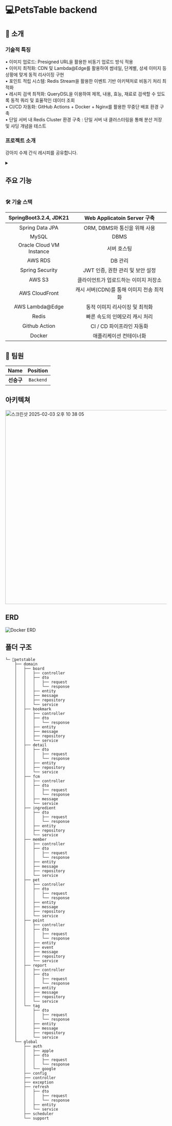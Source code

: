 # 💻PetsTable backend
## 🚀 소개
### 기술적 특징
• 이미지 업로드: Presigned URL을 활용한 비동기 업로드 방식 적용<br>
• 이미지 최적화: CDN 및 Lambda@Edge를 활용하여 썸네일, 단계별, 상세 이미지 등 상황에 맞게 동적 리사이징 구현<br>
• 포인트 적립 시스템: Redis Stream을 활용한 이벤트 기반 아키텍처로 비동기 처리 최적화<br>
• 레시피 검색 최적화: QueryDSL을 이용하여 제목, 내용, 효능, 재료로 검색할 수 있도록 동적 쿼리 및 효율적인 데이터 조회<br>
• CI/CD 자동화: GitHub Actions + Docker + Nginx를 활용한 무중단 배포 환경 구축<br>
• 단일 서버 내 Redis Cluster 환경 구축 : 단일 서버 내 클러스터링을 통해 분산 저장 및 샤딩 개념을 테스트<br>

### 프로젝트 소개
강아지 수제 간식 레시피를 공유합니다.

<details>
    <summary><h2>주요 기능</h2></summary>
  <br>
  <h3>1️⃣ 나의 반려견 등록 및 조회하기</h3>
  <img width="403" alt="스크린샷 2025-02-03 오후 10 52 44" src="https://github.com/user-attachments/assets/5d4a27a3-3b58-4785-bdd9-2dca0c6d86cb"/><br>
  • 나의 반려동물을 등록할 수 있습니다.<br>
  • 내가 등록한 반려견들의 정보들을 리스트업 할 수 있습니다.<br>
  • 해당 반려견의 정보로 들어가 반려견의 정보를 받아올수 있고 반려견들의 세부 정보를 업데이트 할 수 있습니다.<br><br>
  <img width="234" alt="스크린샷 2025-02-03 오후 10 52 51" src="https://github.com/user-attachments/assets/5a1057f5-9367-4eee-9d30-f2a73cda56cb"/><br>
  • 반려견의 정보를 등록하면 반려견의 정보 또한 모든 페이지에서 업데이트됩니다.<br><br>
  <img width="228" alt="스크린샷 2025-02-03 오후 10 53 03" src="https://github.com/user-attachments/assets/8829efc9-5dcd-4a3c-a398-bf054a703920"/><br>
  • 등록된 강아지 이름을 볼 수 있고 등록된 정보들과 등록한 레시피 갯수, 포인트 여부를 확인할 수 있습니다.<br>
  • 로그아웃 회원탈퇴가 가능합니다.<br><br>
  <h3>2️⃣ 레시피 등록 및 조회하기</h3>
  <img width="414" alt="레시피 목록" src="https://github.com/user-attachments/assets/aa29bcd8-b3fe-4912-ae9f-7289c039aeaa"/><br>
  • 수제 간식 레시피 목록을 확인할 수 있습니다.<br><br>
  <img width="446" alt="스크린샷 2025-02-03 오후 10 52 04" src="https://github.com/user-attachments/assets/70f0d86f-9e15-403e-937e-9a03c1cbe7e2"/><br>
  • 수제 간식 레시피를 단계별로 등록할 수 있으며, 해시태그 형식의 재료와 효능을 등록할 수 있습니다.<br>
  • 레시피를 등록하면 포인트를 획득할 수 있습니다.<br><br>
  <img width="406" alt="스크린샷 2025-02-03 오후 10 52 18" src="https://github.com/user-attachments/assets/a73f4f34-69e6-4908-9aae-b06413e33cec"/><br>
  • 수제 간식 레시피의 상세 내용을 확일할 수 있습니다.<br>
  • 작성자, 효능, 단계별 내용, 재료를 확인할 수 있습니다.<br><br>
  <h3>3️⃣ 나의 북마크 조회하기</h3>
  <img width="440" alt="스크린샷 2025-02-03 오후 10 52 30" src="https://github.com/user-attachments/assets/43a10c61-1488-4638-b711-1db63489a6f0"/><br>
  • 북마크를 등록할 수 있고, 나의 북마크 목록을 확인할 수 있습니다.<br>
</details>

### 🛠️ 기술 스택

| SpringBoot3.2.4, JDK21 | Web Applicatoin Server 구축 |
|:--------:|:------------:|
| Spring Data JPA | ORM, DBMS와 통신을 위해 사용 |
| MySQL | DBMS |
| Oracle Cloud VM Instance | 서버 호스팅 |
| AWS RDS | DB 관리 |
| Spring Security | JWT 인증, 권한 관리 및 보안 설정 |
| AWS S3 | 클라이언트가 업로드하는 이미지 저장소 |
| AWS CloudFront | 캐시 서버(CDN)를 통해 이미지 전송 최적화 |
| AWS Lambda@Edge | 동적 이미지 리사이징 및 최적화 |
| Redis | 빠른 속도의 인메모리 캐시 처리 |
| Github Action | CI / CD 파이프라인 자동화 |
| Docker | 애플리케이션 컨테이너화 |


## 👥 팀원
| **Name** | **Position** |
|:--------:|:------------:|
| **선승구** | `Backend` |

## 아키텍쳐
<img width="604" alt="스크린샷 2025-02-03 오후 10 38 05" src="https://github.com/user-attachments/assets/5355d5ba-439e-4070-bbb4-c3a8a1d7090b" />

## ERD
![Docker ERD](https://github.com/user-attachments/assets/8d89e849-cdc2-4024-b8b1-92934011ad91)

## 폴더 구조
```
└─ 📁petstable
    ├── domain
    │   ├── board
    │   │   ├── controller
    │   │   ├── dto
    │   │   │   ├── request
    │   │   │   └── response
    │   │   ├── entity
    │   │   ├── message
    │   │   ├── repository
    │   │   └── service
    │   ├── bookmark
    │   │   ├── controller
    │   │   ├── dto
    │   │   │   └── response
    │   │   ├── entity
    │   │   ├── message
    │   │   ├── repository
    │   │   └── service
    │   ├── detail
    │   │   ├── dto
    │   │   │   ├── request
    │   │   │   └── response
    │   │   ├── entity
    │   │   ├── repository
    │   │   └── service
    │   ├── fcm
    │   │   ├── controller
    │   │   ├── dto
    │   │   │   ├── request
    │   │   │   └── response
    │   │   ├── message
    │   │   └── service
    │   ├── ingredient
    │   │   ├── dto
    │   │   │   ├── request
    │   │   │   └── response
    │   │   ├── entity
    │   │   ├── repository
    │   │   └── service
    │   ├── member
    │   │   ├── controller
    │   │   ├── dto
    │   │   │   ├── request
    │   │   │   └── response
    │   │   ├── entity
    │   │   ├── message
    │   │   ├── repository
    │   │   └── service
    │   ├── pet
    │   │   ├── controller
    │   │   ├── dto
    │   │   │   ├── request
    │   │   │   └── response
    │   │   ├── entity
    │   │   ├── message
    │   │   ├── repository
    │   │   └── service
    │   ├── point
    │   │   ├── controller
    │   │   ├── dto
    │   │   │   ├── request
    │   │   │   └── response
    │   │   ├── entity
    │   │   ├── event
    │   │   ├── message
    │   │   ├── repository
    │   │   └── service
    │   ├── report
    │   │   ├── controller
    │   │   ├── dto
    │   │   │   ├── request
    │   │   │   └── response
    │   │   ├── entity
    │   │   ├── message
    │   │   ├── repository
    │   │   └── service
    │   └── tag
    │       ├── dto
    │       │   ├── request
    │       │   └── response
    │       ├── entity
    │       ├── message
    │       ├── repository
    │       └── service
    └── global
        ├── auth
        │   ├── apple
        │   ├── dto
        │   │   ├── request
        │   │   └── response
        │   └── google
        ├── config
        ├── controller
        ├── exception
        ├── refresh
        │   ├── dto
        │   │   ├── request
        │   │   └── response
        │   ├── entity
        │   └── service
        ├── scheduler
        └── support
```
